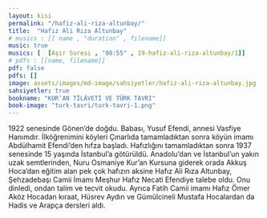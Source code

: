 ```yaml
---
layout: kisi
permalink: "/hafiz-ali-riza-altunbay/"
title:  "Hafız Ali Rıza Altunbay"
# musics : [[ name , "duration" , filename]]
music: true
musics: [  [Aşır Suresi , "08:55" , 19-hafiz-ali-riza-altunbay/1]]
# pdfs : [[name, filename]]
pdf: false
pdfs: []
image: assets/images/md-image/sahsiyetler/hafiz-ali-riza-altunbay.jpg
sahsiyetler: true
bookname: "KUR’AN TİLÂVETİ VE TÜRK TAVRI"
book-image: "turk-tavri/turk-tavri-1.png"
---
```


1922 senesinde Gönen’de doğdu. Babası, Yusuf Efendi, annesi Vasfiye Hanımdır. İlköğrenimini köyleri Çınarlıda tamamladıktan sonra köyün imamı Abdülhamit Efendi’den hıfza başladı. Hafızlığını tamamladıktan sonra 1937 senesinde 15 yaşında İstanbul’a götürüldü. 
Anadolu’dan ve İstanbul’un yakın uzak semtlerinden, Nuru Osmaniye Kur’an Kursuna giderek orada Akkuş Hoca’dan eğitim alan pek çok hafızın aksine Hafız Ali Rıza Altunbay, Şehzadebaşı Camii İmamı Meşhur Hafız Necati Efendiye talebe oldu. Onu dinledi, ondan talim ve tecvit okudu. Ayrıca Fatih Camii imamı Hafız Ömer Aköz Hocadan kıraat, Hüsrev Aydın ve Gümülcineli Mustafa Hocalardan da Hadis ve Arapça dersleri aldı.